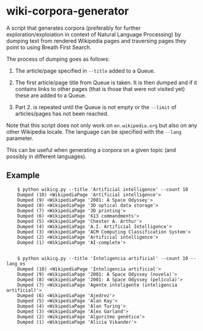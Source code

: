 # wiki-corpora-generator

A script that generates corpora (preferably for further exploration/exploiation
in context of Natural Language Processing) by dumping text from rendered
Wikipedia pages and traversing pages they point to using Breath First Search.

The process of dumping goes as follows:

1. The article/page specified in `--title` added to a Queue.

2. The first article/page title from Queue is taken. It is then dumped and if
   it contains links to other pages (that is those that were not visited yet)
   these are added to a Queue.

3. Part 2. is repeated until the Queue is not empty or the `--limit` of
   articles/pages has not been reached.


Note that this script does not only work on `en.wikipedia.org` but also on any
other Wikipedia locale. The language can be specified with the `--lang`
parameter.

This can be useful when generating a corpora on a given topic (and possibly in
different languages).

## Example

        $ python wikicg.py --title 'Artificial intelligence' --count 10
        Dumped (10) <WikipediaPage 'Artificial intelligence'>
        Dumped (9) <WikipediaPage '2001: A Space Odyssey'>
        Dumped (8) <WikipediaPage '3D optical data storage'>
        Dumped (7) <WikipediaPage '3D printing'>
        Dumped (6) <WikipediaPage '613 commandments'>
        Dumped (5) <WikipediaPage 'Chester A. Arthur'>
        Dumped (4) <WikipediaPage 'A.I. Artificial Intelligence'>
        Dumped (3) <WikipediaPage 'ACM Computing Classification System'>
        Dumped (2) <WikipediaPage 'Artificial intelligence'>
        Dumped (1) <WikipediaPage 'AI-complete'>


        $ python wikicg.py --title 'Inteligencia artificial' --count 10 --lang es
        Dumped (10) <WikipediaPage 'Inteligencia artificial'>
        Dumped (9) <WikipediaPage '2001: A Space Odyssey (novela)'>
        Dumped (8) <WikipediaPage '2001: A Space Odyssey (película)'>
        Dumped (7) <WikipediaPage 'Agente inteligente (inteligencia artificial)'>
        Dumped (6) <WikipediaPage 'Ajedrez'>
        Dumped (5) <WikipediaPage 'Alan Kay'>
        Dumped (4) <WikipediaPage 'Alan Turing'>
        Dumped (3) <WikipediaPage 'Alex Garland'>
        Dumped (2) <WikipediaPage 'Algoritmo genético'>
        Dumped (1) <WikipediaPage 'Alicia Vikander'>
